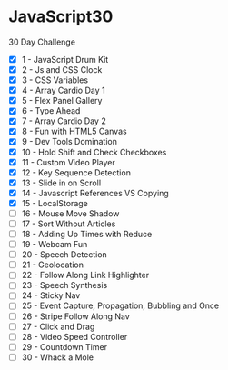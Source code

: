 # JavaScript30
30 Day Challenge

 - [x] 1 - JavaScript Drum Kit
 - [x] 2 - Js and CSS Clock
 - [x] 3 - CSS Variables
 - [x] 4 - Array Cardio Day 1
 - [x] 5 - Flex Panel Gallery
 - [x] 6 - Type Ahead
 - [x] 7 - Array Cardio Day 2
 - [x] 8 - Fun with HTML5 Canvas
 - [x] 9 - Dev Tools Domination
 - [x] 10 - Hold Shift and Check Checkboxes
 - [x] 11 - Custom Video Player
 - [x] 12 - Key Sequence Detection
 - [x] 13 - Slide in on Scroll
 - [x] 14 - Javascript References VS Copying
 - [x] 15 - LocalStorage
 - [ ] 16 - Mouse Move Shadow
 - [ ] 17 - Sort Without Articles
 - [ ] 18 - Adding Up Times with Reduce
 - [ ] 19 - Webcam Fun
 - [ ] 20 - Speech Detection
 - [ ] 21 - Geolocation
 - [ ] 22 - Follow Along Link Highlighter
 - [ ] 23 - Speech Synthesis
 - [ ] 24 - Sticky Nav
 - [ ] 25 - Event Capture, Propagation, Bubbling and Once
 - [ ] 26 - Stripe Follow Along Nav
 - [ ] 27 - Click and Drag
 - [ ] 28 - Video Speed Controller
 - [ ] 29 - Countdown Timer
 - [ ] 30 - Whack a Mole
